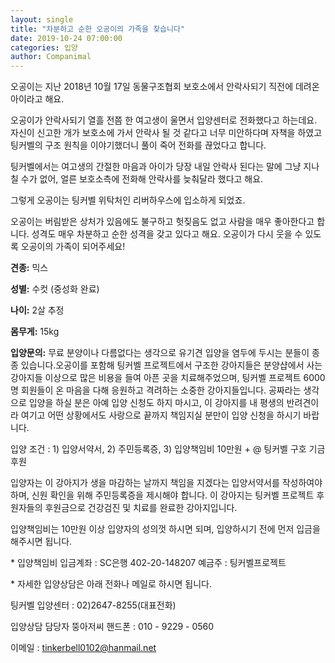 ```yaml
---
layout: single
title: "차분하고 순한 오공이의 가족을 찾습니다"
date: 2019-10-24 07:00:00
categories: 입양
author: Companimal
---
```


오공이는 지난 2018년 10월 17일 동물구조협회 보호소에서 안락사되기 직전에 데려온 아이라고 해요.

오공이가 안락사되기 열흘 전쯤 한 여고생이 울면서 입양센터로 전화했다고 하는데요. 자신이 신고한 개가 보호소에 가서 안락사 될 것 같다고 너무 미안하다며 자책을 하였고 팅커벨의 구조 원칙을 이야기했더니 풀이 죽어 전화를 끊었다고 합니다.

팅커벨에서는 여고생의 간절한 마음과 아이가 당장 내일 안락사 된다는 말에 그냥 지나칠 수가 없어, 얼른 보호소측에 전화해 안락사를 늦춰달라 했다고 해요.

그렇게 오공이는 팅커벨 위탁처인 리버하우스에 입소하게 되었죠.

오공이는 버림받은 상처가 있음에도 불구하고 헛짖음도 없고 사람을 매우 좋아한다고 합니다. 성격도 매우 차분하고 순한 성격을 갖고 있다고 해요. 오공이가 다시 웃을 수 있도록 오공이의 가족이 되어주세요!

**견종:** 믹스

**성별:** 수컷 (중성화 완료)

**나이:** 2살 추정

**몸무게:** 15kg

**입양문의:** 무료 분양이나 다름없다는 생각으로 유기견 입양을 염두에 두시는 분들이 종종 있습니다.오공이를 포함해 팅커벨 프로젝트에서 구조한 강아지들은 분양샵에서 사는 강아지들 이상으로 많은 비용을 들여 아픈 곳을 치료해주었으며, 팅커벨 프로젝트 6000명 회원들이 온 마음을 다해 응원하고 격려하는 소중한 강아지들입니다. 공짜라는 생각으로 입양을 하실 분은 아예 입양 신청도 하지 마시고, 이 강아지를 내 평생의 반려견이라 여기고 어떤 상황에서도 사랑으로 끝까지 책임지실 분만이 입양 신청을 하시기 바랍니다.

입양 조건 : 1) 입양서약서, 2) 주민등록증, 3) 입양책임비 10만원 + @ 팅커벨 구호 기금 후원

입양자는 이 강아지가 생을 마감하는 날까지 책임을 지겠다는 입양서약서를 작성하여야 하며, 신원 확인을 위해 주민등록증을 제시해야 합니다. 이 강아지는 팅커벨 프로젝트 후원자들의 후원금으로 건강검진 및 치료를 완료한 강아지입니다.

입양책임비는 10만원 이상 입양자의 성의껏 하시면 되며, 입양하시기 전에 먼저 입금을 해주시면 됩니다.

\* 입양책임비 입금계좌 : SC은행 402-20-148207 예금주 : 팅커벨프로젝트

\* 자세한 입양상담은 아래 전화나 메일로 하시면 됩니다.

팅커벨 입양센터 : 02)2647-8255(대표전화)

입양상담 담당자 뚱아저씨 핸드폰 : 010 - 9229 - 0560

이메일 : tinkerbell0102@hanmail.net
